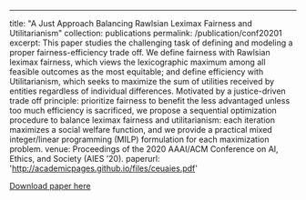 ---
title: "A Just Approach Balancing Rawlsian Leximax Fairness and Utilitarianism"
collection: publications
permalink: /publication/conf20201
excerpt: This paper studies the challenging task of defining and modeling a proper fairness-efficiency trade off. We define fairness with Rawlsian leximax fairness, which views the lexicographic maximum among all feasible outcomes as the most equitable; and define efficiency with Utilitarianism, which seeks to maximize the sum of utilities received by entities regardless of individual differences. Motivated by a justice-driven trade off principle: prioritize fairness to benefit the less advantaged unless too much efficiency is sacrificed, we propose a sequential optimization procedure to balance leximax fairness and utilitarianism: each iteration maximizes a social welfare function, and we provide
a practical mixed integer/linear programming (MILP) formulation for each maximization problem. 
venue: Proceedings of the 2020 AAAI/ACM Conference on AI, Ethics, and Society (AIES ’20).
paperurl: 'http://academicpages.github.io/files/ceuaies.pdf'

[Download paper here](http://academicpages.github.io/files/ceuaies.pdf)

<!--Recommended citation: Your Name, You. (2009). "Paper Title Number 1." <i>Journal 1</i>. 1(1).-->
